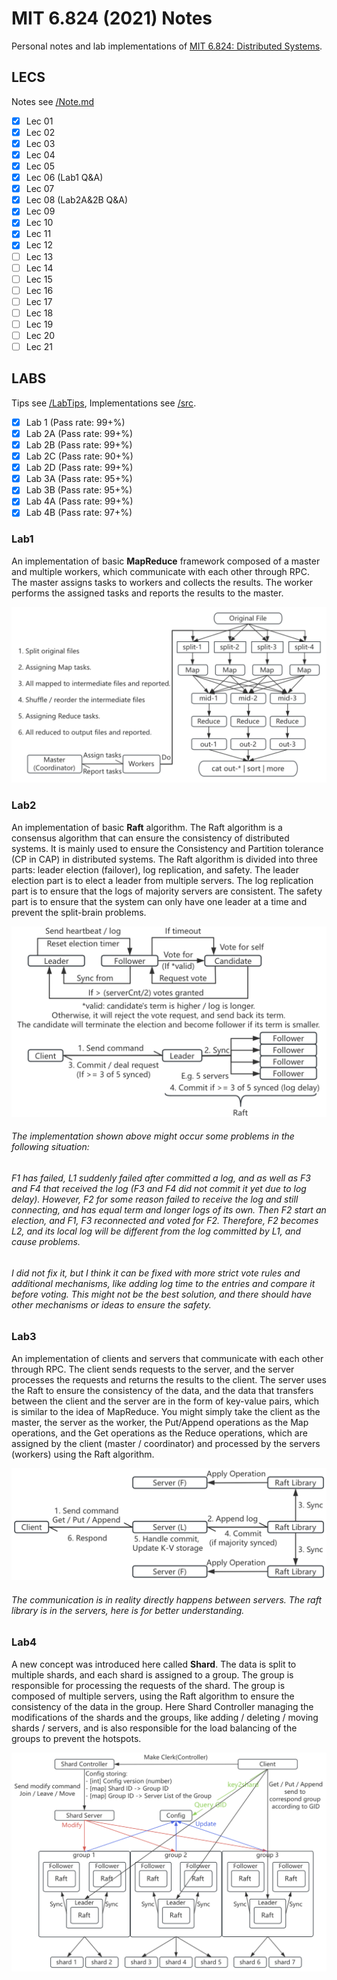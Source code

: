 # MIT 6.824 (2021) Notes

Personal notes and lab implementations of [MIT 6.824: Distributed Systems](https://pdos.csail.mit.edu/6.824/).

## LECS

Notes see [/Note.md](/Note.md)

- [x] Lec 01
- [x] Lec 02
- [x] Lec 03
- [x] Lec 04
- [x] Lec 05
- [x] Lec 06 (Lab1 Q&A)
- [x] Lec 07
- [x] Lec 08 (Lab2A&2B Q&A)
- [x] Lec 09
- [x] Lec 10
- [x] Lec 11
- [x] Lec 12
- [ ] Lec 13
- [ ] Lec 14
- [ ] Lec 15
- [ ] Lec 16
- [ ] Lec 17
- [ ] Lec 18
- [ ] Lec 19
- [ ] Lec 20
- [ ] Lec 21

## LABS

Tips see [/LabTips](/LabTips), Implementations see [/src](/src).

- [x] Lab 1 (Pass rate: 99+%)
- [x] Lab 2A (Pass rate: 99+%)
- [x] Lab 2B (Pass rate: 99+%)
- [x] Lab 2C (Pass rate: 90+%)
- [x] Lab 2D (Pass rate: 99+%)
- [x] Lab 3A (Pass rate: 95+%)
- [x] Lab 3B (Pass rate: 95+%)
- [x] Lab 4A (Pass rate: 99+%)
- [x] Lab 4B (Pass rate: 97+%)

### Lab1 
An implementation of basic **MapReduce** framework composed of a master and multiple workers, which communicate with each other through RPC. The master assigns tasks to workers and collects the results. The worker performs the assigned tasks and reports the results to the master.

![MapReduce](/images/MapReduce_Simplify.png)

### Lab2
An implementation of basic **Raft** algorithm. The Raft algorithm is a consensus algorithm that can ensure the consistency of distributed systems. It is mainly used to ensure the Consistency and Partition tolerance (CP in CAP) in distributed systems. The Raft algorithm is divided into three parts: leader election (failover), log replication, and safety. The leader election part is to elect a leader from multiple servers. The log replication part is to ensure that the logs of majority servers are consistent. The safety part is to ensure that the system can only have one leader at a time and prevent the split-brain problems.

![Raft](/images/Raft_Simplify.png)

<h6>The implementation shown above might occur some problems in the following situation:</h6>

<h6>F1 has failed, L1 suddenly failed after committed a log, and as well as F3 and F4 that received the log (F3 and F4 did not commit it yet due to log delay). However, F2 for some reason failed to receive the log and still connecting, and has equal term and longer logs of its own. Then F2 start an election, and F1, F3 reconnected and voted for F2. Therefore, F2 becomes L2, and its local log will be different from the log committed by L1, and cause problems.</h6>

<h6>I did not fix it, but I think it can be fixed with more strict vote rules and additional mechanisms, like adding log time to the entries and compare it before voting. This might not be the best solution, and there should have other mechanisms or ideas to ensure the safety.</h6>

### Lab3
An implementation of clients and servers that communicate with each other through RPC. The client sends requests to the server, and the server processes the requests and returns the results to the client. The server uses the Raft to ensure the consistency of the data, and the data that transfers between the client and the server are in the form of key-value pairs, which is similar to the idea of MapReduce. You might simply take the client as the master, the server as the worker, the Put/Append operations as the Map operations, and the Get operations as the Reduce operations, which are assigned by the client (master / coordinator) and processed by the servers (workers) using the Raft algorithm.

![KVRaft](/images/KVRaft_Simplify.png)

<h6>The communication is in reality directly happens between servers. The raft library is in the servers, here is for better understanding.</h6>

### Lab4
A new concept was introduced here called **Shard**. The data is split to multiple shards, and each shard is assigned to a group. The group is responsible for processing the requests of the shard. The group is composed of multiple servers, using the Raft algorithm to ensure the consistency of the data in the group. Here Shard Controller managing the modifications of the shards and the groups, like adding / deleting / moving shards / servers, and is also responsible for the load balancing of the groups to prevent the hotspots.

![ShardKV](/images/ShardKV_Simplify.png)
